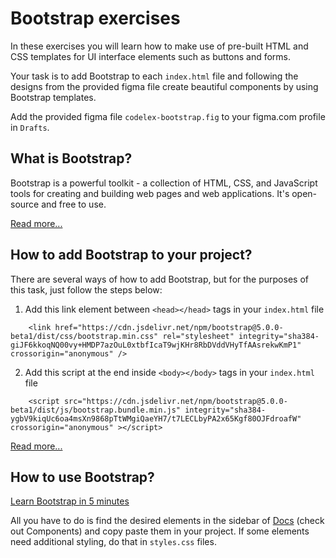 # Bootstrap exercises

In these exercises you will learn how to make use of pre-built HTML and CSS templates for UI interface elements such as buttons and forms.

Your task is to add Bootstrap to each `index.html` file and following the designs from the provided figma file create beautiful components by using Bootstrap templates.

Add the provided figma file `codelex-bootstrap.fig` to your figma.com profile in `Drafts`.

## What is Bootstrap?

Bootstrap is a powerful toolkit - a collection of HTML, CSS, and JavaScript tools for creating and building web pages and web applications. It's open-source and free to use.

[Read more...](https://careerfoundry.com/en/blog/web-development/what-is-bootstrap-a-beginners-guide/)

## How to add Bootstrap to your project?

There are several ways of how to add Bootstrap, but for the purposes of this task, just follow the steps below:


1. Add this link element between `<head></head>` tags in your `index.html` file

`    <link
      href="https://cdn.jsdelivr.net/npm/bootstrap@5.0.0-beta1/dist/css/bootstrap.min.css"
      rel="stylesheet"
      integrity="sha384-giJF6kkoqNQ00vy+HMDP7azOuL0xtbfIcaT9wjKHr8RbDVddVHyTfAAsrekwKmP1"
      crossorigin="anonymous"
    />`
    
2. Add this script at the end inside `<body></body>` tags in your `index.html` file

`    <script
      src="https://cdn.jsdelivr.net/npm/bootstrap@5.0.0-beta1/dist/js/bootstrap.bundle.min.js"
      integrity="sha384-ygbV9kiqUc6oa4msXn9868pTtWMgiQaeYH7/t7LECLbyPA2x65Kgf80OJFdroafW"
      crossorigin="anonymous"
    ></script>`
    
[Read more...](https://getbootstrap.com/docs/5.0/getting-started/introduction/)
    
## How to use Bootstrap?

[Learn Bootstrap in 5 minutes](https://www.youtube.com/watch?v=nBoHOe4oJLc&ab_channel=AmruthPillai)

All you have to do is find the desired elements in the sidebar of [Docs](https://getbootstrap.com/docs/5.0/getting-started/introduction/) (check out Components) and copy paste them in your project. If some elements need additional styling, do that in `styles.css` files.
